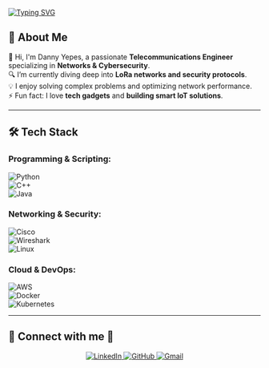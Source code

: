 <!-- Encabezado con texto animado -->
<p align="left">
  <a href="https://git.io/typing-svg">
    <img src="https://readme-typing-svg.demolab.com?font=Georgia&weight=800&pause=1000&size=33&color=042D5E&width=370&height=100&lines=HI,+I'M+DANNY+👋" alt="Typing SVG" />
  </a>
</p>

<!-- Sección "About Me" -->
## 🚀 About Me  
👋 Hi, I'm Danny Yepes, a passionate **Telecommunications Engineer** specializing in **Networks & Cybersecurity**.  
🔍 I’m currently diving deep into **LoRa networks and security protocols**.  
💡 I enjoy solving complex problems and optimizing network performance.  
⚡ Fun fact: I love **tech gadgets** and **building smart IoT solutions**.  

---

## 🛠️ Tech Stack  
### **Programming & Scripting:**  
![Python](https://img.shields.io/badge/Python-3776AB?style=for-the-badge&logo=python&logoColor=white)  
![C++](https://img.shields.io/badge/C%2B%2B-00599C?style=for-the-badge&logo=c%2B%2B&logoColor=white)  
![Java](https://img.shields.io/badge/Java-007396?style=for-the-badge&logo=java&logoColor=white)  

### **Networking & Security:**  
![Cisco](https://img.shields.io/badge/Cisco-1BA0D7?style=for-the-badge&logo=cisco&logoColor=white)  
![Wireshark](https://img.shields.io/badge/Wireshark-1679A7?style=for-the-badge&logo=wireshark&logoColor=white)  
![Linux](https://img.shields.io/badge/Linux-FCC624?style=for-the-badge&logo=linux&logoColor=black)  

### **Cloud & DevOps:**  
![AWS](https://img.shields.io/badge/AWS-FF9900?style=for-the-badge&logo=amazonaws&logoColor=white)  
![Docker](https://img.shields.io/badge/Docker-2496ED?style=for-the-badge&logo=docker&logoColor=white)  
![Kubernetes](https://img.shields.io/badge/Kubernetes-326CE5?style=for-the-badge&logo=kubernetes&logoColor=white)  

---

## 🔗 Connect with me 🤝  
<p align="center">
  <a href="https://www.linkedin.com/in/danny-leandro-moreno-yepes-a00765348?utm_source=share&utm_campaign=share_via&utm_content=profile&utm_medium=ios_app" target="_blank">
    <img src="https://img.icons8.com/doodle/40/000000/linkedin--v2.png" alt="LinkedIn">
  </a>
  <a href="https://github.com/ING-Danny" target="_blank">
    <img src="https://img.icons8.com/doodle/40/000000/github--v1.png" alt="GitHub">
  </a>
  <a href="mailto:danny11yepes@hotmail.com">
    <img src="https://img.icons8.com/doodle/40/gmail.png" alt="Gmail">
  </a>
</p>
